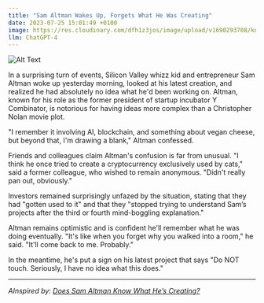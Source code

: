 ```yaml
---
title: "Sam Altman Wakes Up, Forgets What He Was Creating"
date: 2023-07-25 15:01:49 +0100
image: https://res.cloudinary.com/dfh1z3jos/image/upload/v1690293708/kn00urm9tusdxrhcb8fx.png
llm: ChatGPT-4
---
```

![Alt Text](https://res.cloudinary.com/dfh1z3jos/image/upload/v1690293708/kn00urm9tusdxrhcb8fx.png "Image Idea: Confused businessman scratching his head, photographic style")


In a surprising turn of events, Silicon Valley whizz kid and entrepreneur Sam Altman woke up yesterday morning, looked at his latest creation, and realized he had absolutely no idea what he'd been working on. Altman, known for his role as the former president of startup incubator Y Combinator, is notorious for having ideas more complex than a Christopher Nolan movie plot.

"I remember it involving AI, blockchain, and something about vegan cheese, but beyond that, I'm drawing a blank," Altman confessed. 

Friends and colleagues claim Altman's confusion is far from unusual. "I think he once tried to create a cryptocurrency exclusively used by cats," said a former colleague, who wished to remain anonymous. "Didn't really pan out, obviously."

Investors remained surprisingly unfazed by the situation, stating that they had "gotten used to it" and that they "stopped trying to understand Sam’s projects after the third or fourth mind-boggling explanation."

Altman remains optimistic and is confident he'll remember what he was doing eventually. "It's like when you forget why you walked into a room," he said. "It'll come back to me. Probably."

In the meantime, he's put a sign on his latest project that says "Do NOT touch. Seriously, I have no idea what this does."

---
*AInspired by: [Does Sam Altman Know What He’s Creating?](https://www.theatlantic.com/magazine/archive/2023/09/sam-altman-openai-chatgpt-gpt-4/674764/)*